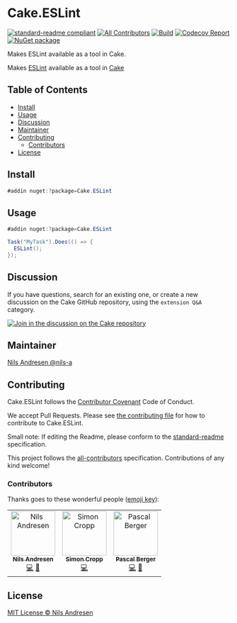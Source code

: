 # Cake.ESLint

[![standard-readme compliant][]][standard-readme]
[![All Contributors][all-contributorsimage]](#contributors)
[![Build][githubimage]][githubbuild]
[![Codecov Report][codecovimage]][codecov]
[![NuGet package][nugetimage]][nuget]

Makes ESLint available as a tool in Cake.

Makes [ESLint](https://eslint.org/docs/user-guide/command-line-interface) available as a tool in [Cake](https://cakebuild.net/)

## Table of Contents

- [Install](#install)
- [Usage](#usage)
- [Discussion](#discussion)
- [Maintainer](#maintainer)
- [Contributing](#contributing)
  - [Contributors](#contributors)
- [License](#license)

## Install

```cs
#addin nuget:?package=Cake.ESLint
```

## Usage

```cs
#addin nuget:?package=Cake.ESLint

Task("MyTask").Does(() => {
  ESLint();
});
```

## Discussion

If you have questions, search for an existing one, or create a new discussion on the Cake GitHub repository, using the `extension Q&A` category.

[![Join in the discussion on the Cake repository](https://img.shields.io/badge/GitHub-Discussions-green?logo=github)](https://github.com/cake-build/cake/discussions)

## Maintainer

[Nils Andresen @nils-a][maintainer]

## Contributing

Cake.ESLint follows the [Contributor Covenant][contrib-covenant] Code of Conduct.

We accept Pull Requests.
Please see [the contributing file][contributing] for how to contribute to Cake.ESLint.

Small note: If editing the Readme, please conform to the [standard-readme][] specification.

This project follows the [all-contributors][] specification. Contributions of any kind welcome!

### Contributors

Thanks goes to these wonderful people ([emoji key][emoji-key]):

<!-- ALL-CONTRIBUTORS-LIST:START - Do not remove or modify this section -->
<!-- prettier-ignore-start -->
<!-- markdownlint-disable -->
<table>
  <tbody>
    <tr>
      <td align="center"><a href="https://github.com/nils-a"><img src="https://avatars.githubusercontent.com/u/349188?v=4?s=100" width="100px;" alt="Nils Andresen"/><br /><sub><b>Nils Andresen</b></sub></a><br /><a href="https://github.com/cake-contrib/Cake.ESLint/commits?author=nils-a" title="Code">💻</a> <a href="#maintenance-nils-a" title="Maintenance">🚧</a></td>
      <td align="center"><a href="https://github.com/SimonCropp"><img src="https://avatars.githubusercontent.com/u/122666?v=4?s=100" width="100px;" alt="Simon Cropp"/><br /><sub><b>Simon Cropp</b></sub></a><br /><a href="https://github.com/cake-contrib/Cake.ESLint/commits?author=SimonCropp" title="Code">💻</a></td>
      <td align="center"><a href="https://github.com/pascalberger"><img src="https://avatars.githubusercontent.com/u/2190718?v=4?s=100" width="100px;" alt="Pascal Berger"/><br /><sub><b>Pascal Berger</b></sub></a><br /><a href="https://github.com/cake-contrib/Cake.ESLint/commits?author=pascalberger" title="Code">💻</a> <a href="https://github.com/cake-contrib/Cake.ESLint/commits?author=pascalberger" title="Documentation">📖</a></td>
    </tr>
  </tbody>
</table>

<!-- markdownlint-restore -->
<!-- prettier-ignore-end -->

<!-- ALL-CONTRIBUTORS-LIST:END -->

## License

[MIT License © Nils Andresen][license]

[all-contributors]: https://github.com/all-contributors/all-contributors
[all-contributorsimage]: https://img.shields.io/github/all-contributors/cake-contrib/Cake.ESLint.svg?color=orange&style=flat-square
[githubbuild]: https://github.com/cake-contrib/Cake.ESLint/actions/workflows/build.yml?query=branch%3Adevelop
[githubimage]: https://github.com/cake-contrib/Cake.ESLint/actions/workflows/build.yml/badge.svg?branch=develop
[codecov]: https://codecov.io/gh/cake-contrib/Cake.ESLint
[codecovimage]: https://img.shields.io/codecov/c/github/cake-contrib/Cake.ESLint.svg?logo=codecov&style=flat-square
[contrib-covenant]: https://www.contributor-covenant.org/version/1/4/code-of-conduct
[contributing]: CONTRIBUTING.md
[emoji-key]: https://allcontributors.org/docs/en/emoji-key
[maintainer]: https://github.com/nils-a
[nuget]: https://nuget.org/packages/Cake.ESLint
[nugetimage]: https://img.shields.io/nuget/v/Cake.ESLint.svg?logo=nuget&style=flat-square
[license]: LICENSE.txt
[standard-readme]: https://github.com/RichardLitt/standard-readme
[standard-readme compliant]: https://img.shields.io/badge/readme%20style-standard-brightgreen.svg?style=flat-square
